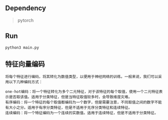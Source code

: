 ## Dependency

> pytorch

## Run

```shell
python3 main.py
```

## 特征向量编码
```
将每个特征进行编码，将其转化为数值类型，以便用于神经网络的训练。一般来说，我们可以采用以下几种编码方式：

one-hot编码：将一个特征转化为多个二元特征，对于该特征的每个取值，使用一个二元特征表示是否取该值。适用于分类特征，但是当特征取值较多时，会导致维度灾难。
有序编码：将一个特征的每个取值都编码为一个数字，但是需要注意，不同取值之间的数字不能有大小之分。适用于有序分类特征，但是不适用于无序分类特征和连续特征。
连续编码：将一个特征编码为一个连续的实数值。适用于连续特征，但是不适用于分类特征。

```